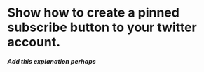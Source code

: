 # Show how to create a pinned subscribe button to your twitter account.

_**Add this explanation perhaps**_

